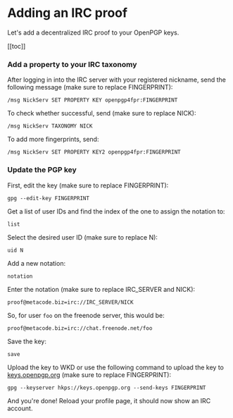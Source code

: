 # Adding an IRC proof

Let's add a decentralized IRC proof to your OpenPGP keys.

[[toc]]

### Add a property to your IRC taxonomy

After logging in into the IRC server with your registered nickname, send the
following message (make sure to replace FINGERPRINT):

```
/msg NickServ SET PROPERTY KEY openpgp4fpr:FINGERPRINT
```

To check whether successful, send (make sure to replace NICK):

```
/msg NickServ TAXONOMY NICK
```

To add more fingerprints, send:

```
/msg NickServ SET PROPERTY KEY2 openpgp4fpr:FINGERPRINT
```

### Update the PGP key

First, edit the key (make sure to replace FINGERPRINT):

```
gpg --edit-key FINGERPRINT
```

Get a list of user IDs and find the index of the one to assign the notation to:

```
list
```

Select the desired user ID (make sure to replace N):

```
uid N
```

Add a new notation:

```
notation
```

Enter the notation (make sure to replace IRC_SERVER and NICK):

```
proof@metacode.biz=irc://IRC_SERVER/NICK
```

So, for user `foo` on the freenode server, this would be:

```
proof@metacode.biz=irc://chat.freenode.net/foo
```

Save the key:

```
save
```

Upload the key to WKD or use the following command to upload the key to
[keys.openpgp.org](https://keys.openpgp.org) (make sure to replace FINGERPRINT):

```
gpg --keyserver hkps://keys.openpgp.org --send-keys FINGERPRINT
```

And you're done! Reload your profile page, it should now show an IRC account.

